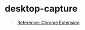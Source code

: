 # desktop-capture

> [Reference: Chrome Extension](https://developer.chrome.com/docs/extensions/mv3/getstarted/)
